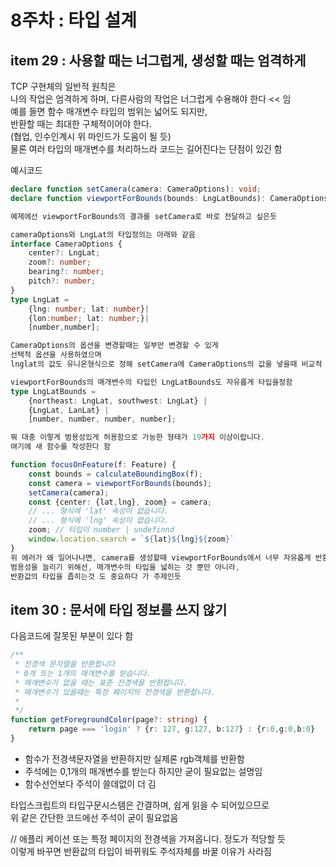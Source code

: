 # 8주차 : 타입 설계

## item 29 : 사용할 때는 너그럽게, 생성할 때는 엄격하게  
TCP 구현체의 일반적 원칙은  
나의 작업은 엄격하게 하며, 다른사람의 작업은 너그럽게 수용해야 한다 << 임  
예를 들면 함수 매개변수 타입의 범위는 넓어도 되지만,  
반환할 때는 최대한 구체적이어야 한다.  
(협업, 인수인계시 위 마인드가 도움이 될 듯)  
물론 여러 타입의 매개변수를 처리하느라 코드는 길어진다는 단점이 있긴 함  

예시코드  
```ts
declare function setCamera(camera: CameraOptions): void;
declare function viewportForBounds(bounds: LngLatBounds): CameraOptions;

예제에선 viewportForBounds의 결과를 setCamera로 바로 전달하고 싶은듯

cameraOptions와 LngLat의 타입정의는 아래와 같음  
interface CameraOptions {
    center?: LngLat;
    zoom?: number;
    bearing?: number;
    pitch?: number;
}
type LngLat = 
    {lng: number; lat: number}|
    {lon:number; lat: number;}|
    [number,number];

CameraOptions의 옵션을 변경할때는 일부만 변경할 수 있게  
선택적 옵션을 사용하였으며  
lnglat의 값도 유니온형식으로 정해 setCamera에 CameraOptions의 값을 넣을때 비교적 수월함  

viewportForBounds의 매개변수의 타입인 LngLatBounds도 자유롭게 타입을정함
type LngLatBounds = 
    {northeast: LngLat, southwest: LngLat} |
    {LngLat, LanLat} |
    [number, number, number, number];

뭐 대충 이렇게 범용성있게 허용함으로 가능한 형태가 19가지 이상이랍니다.  
여기에 새 함수를 작성한다 함  

function focusOnFeature(f: Feature) {
    const bounds = calculateBoundingBox(f);
    const camera = viewportForBounds(bounds);
    setCamera(camera);
    const {center: {lat,lng}, zoom} = camera;
    // ... 형식에 'lat' 속성이 없습니다.
    // ... 형식에 'lng' 속성이 없습니다.
    zoom; // 타입이 number | undefinnd
    window.location.search = `${lat}${lng}${zoom}`
}
위 에러가 왜 일어나나면, camera를 생성할때 viewportForBounds에서 너무 자유롭게 반환값이 도출되기때문에 에러가 남
범용성을 늘리기 위해선, 매개변수의 타입을 넓히는 것 뿐만 아니라,  
반환값의 타입을 좁히는것 도 중요하다 가 주제인듯  
```

## item 30 : 문서에 타입 정보를 쓰지 않기  
다음코드에 잘못된 부분이 있다 함
```ts
/**
 * 전경색 문자열을 반환합니다
 * 0개 또는 1개의 매개변수를 받습니다.
 * 매개변수가 없을 때는 표준 전경색을 반환합니다.
 * 매개변수가 있을때는 특정 페이지의 전경색을 반환합니다.
 * 
 */
function getForegroundColor(page?: string) {
    return page === 'login' ? {r: 127, g:127, b:127} : {r:0,g:0,b:0}
}
```
 - 함수가 전경색문자열을 반환하지만 실제론 rgb객체를 반환함  
 - 주석에는 0,1개의 매개변수를 받는다 하지만 굳이 필요없는 설명임  
 - 함수선언보다 주석이 쓸데없이 더 김  

타입스크립트의 타입구문시스템은 간결하며, 쉽게 읽을 수 되어있으므로  
위 같은 간단한 코드에선 주석이 굳이 필요없음

// 애플리 케이션 또는 특정 페이지의 전경색을 가져옵니다.
정도가 적당할 듯  
이렇게 바꾸면 반환값의 타입이 바뀌워도 주석자체를 바꿀 이유가 사라짐  



